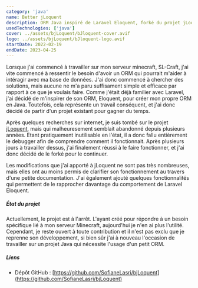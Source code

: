 ```yaml
---
category: 'java'
name: Better jLoquent
description: ORM Java inspiré de Laravel Eloquent, forké du projet jLoquent.
usedTechnologies: ['java']
cover: ../assets/bjLoquent/bJloquent-cover.avif
logo: ../assets/bjLoquent/bJloquent-logo.avif
startDate: 2022-02-19
endDate: 2023-04-25
---
```


Lorsque j'ai commencé à travailler sur mon serveur minecraft, SL-Craft, j'ai vite commencé à ressentir le besoin d'avoir
un ORM qui pourrait m'aider à intéragir avec ma base de données. J'ai donc commencé à chercher des solutions, mais 
aucune ne m'a paru suffisament simple et efficace par rapport à ce que je voulais faire. Comme j'était déjà familier 
avec Laravel, j'ai décidé de m'inspirer de son ORM, Eloquent, pour créer mon propre ORM en Java. Toutefois, cela 
représente un travail conséquent, et j'ai donc décidé de partir d'un projet existant pour gagner du temps.

Après quelques recherches sur internet, je suis tombé sur le projet [jLoquent](https://github.com/thederickff/jloquent),
mais qui malheuresement semblait abandonné depuis plusieurs années. Etant pratiquement inutilisable en l'état, il a donc
fallu entièrement le debugger afin de comprendre comment il fonctionnait. Après plusieurs jours à travailler dessus,
j'ai finalement réussi à le faire fonctionner, et j'ai donc décidé de le forké pour le continuer.

Les modifications que j'ai apporté à jLoquent ne sont pas très nombreuses, mais elles ont au moins permis de clarifier 
son fonctionnement au travers d'une petite documentation. J'ai également ajouté quelques fonctionnalités qui permettent 
de le rapprocher davantage du comportement de Laravel Eloquent.

##### État du projet

Actuellement, le projet est à l'arrêt. L'ayant créé pour répondre à un besoin spécifique lié à mon serveur Minecraft, 
aujourd'hui je n'en ai plus l'utilité. Cependant, je reste ouvert à toute contribution et il n'est pas exclu que je
reprenne son développement, si bien sûr j'ai à nouveau l'occasion de travailler sur un projet Java qui nécessite l'usage
d'un petit ORM.

##### Liens

- Dépôt GitHub : [https://github.com/SofianeLasri/bjLoquent](https://github.com/SofianeLasri/bjLoquent)